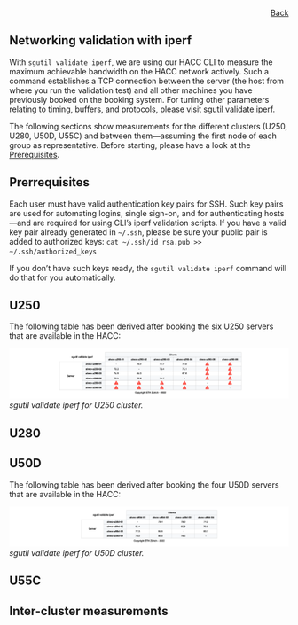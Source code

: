 <div id="readme" class="Box-body readme blob js-code-block-container">
<article class="markdown-body entry-content p-3 p-md-6" itemprop="text">
<p align="right">
<a href="https://github.com/fpgasystems/hacc/tree/main/examples">Back</a>
</p>

# Networking validation with iperf
With ```sgutil validate iperf```, we are using our HACC CLI to measure the maximum achievable bandwidth on the HACC network actively. Such a command establishes a TCP connection between the server (the host from where you run the validation test) and all other machines you have previously booked on the booking system. For tuning other parameters relating to timing, buffers, and protocols, please visit [sgutil validate iperf](../../CLI/docs/sgutil-validate.md#sgutil-validate-iperf).

The following sections show measurements for the different clusters (U250, U280, U50D, U55C) and between them—assuming the first node of each group as representative. Before starting, please have a look at the [Prerequisites](#prerrequisites).

## Prerrequisites
Each user must have valid authentication key pairs for SSH. Such key pairs are used for automating logins, single sign-on, and for authenticating hosts—and are required for using CLI’s iperf validation scripts. If you have a valid key pair already generated in ```~/.ssh```, please be sure your public pair is added to authorized keys: ```cat ~/.ssh/id_rsa.pub >> ~/.ssh/authorized_keys```

If you don’t have such keys ready, the ```sgutil validate iperf``` command will do that for you automatically.

## U250
The following table has been derived after booking the six U250 servers that are available in the HACC:

![sgutil validate iperf for U250 cluster.](./U250.png "sgutil validate iperf for U250 cluster.")
*sgutil validate iperf for U250 cluster.*

## U280

## U50D
The following table has been derived after booking the four U50D servers that are available in the HACC:

![sgutil validate iperf for U50D cluster.](./U50D.png "sgutil validate iperf for U50D cluster.")
*sgutil validate iperf for U50D cluster.*

## U55C

## Inter-cluster measurements